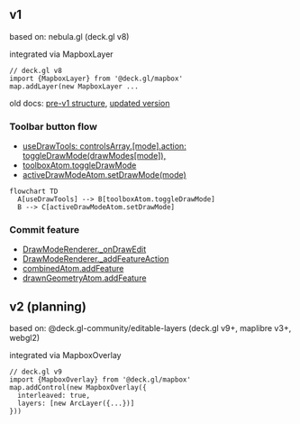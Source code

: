 ## v1

based on: nebula.gl (deck.gl v8)

integrated via MapboxLayer

    // deck.gl v8
    import {MapboxLayer} from '@deck.gl/mapbox'
    map.addLayer(new MapboxLayer ...

old docs: [pre-v1 structure](https://www.figma.com/file/G8VQQ3mctz5gPkcZZvbzCl/Untitled?node-id=0%3A1),
[updated version](https://www.figma.com/file/FcyFYb406D8zGFWxyK4zIk/Untitled?node-id=0%3A1)

### Toolbar button flow

- [useDrawTools: controlsArray.[mode].action: toggleDrawMode(drawModes[mode]),](./index.ts#L128)
- [toolboxAtom.toggleDrawMode](./atoms/toolboxAtom.ts#L64)
- [activeDrawModeAtom.setDrawMode(mode)](./atoms/activeDrawMode.ts#L10)

```mermaid
flowchart TD
  A[useDrawTools] --> B[toolboxAtom.toggleDrawMode]
  B --> C[activeDrawModeAtom.setDrawMode]
```

### Commit feature

- [DrawModeRenderer.\_onDrawEdit](./renderers/DrawModeRenderer.ts#L306)
- [DrawModeRenderer.\_addFeatureAction](./renderers/DrawModeRenderer.ts#L101)
- [combinedAtom.addFeature](./atoms/combinedAtom.ts#L93)
- [drawnGeometryAtom.addFeature](./atoms/drawnGeometryAtom.ts#L19)

## v2 (planning)

based on: @deck.gl-community/editable-layers (deck.gl v9+, maplibre v3+, webgl2)

integrated via MapboxOverlay

    // deck.gl v9
    import {MapboxOverlay} from '@deck.gl/mapbox'
    map.addControl(new MapboxOverlay({
      interleaved: true,
      layers: [new ArcLayer({...})]
    }))

